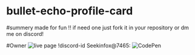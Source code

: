 # bullet-echo-profile-card

#summery
made for fun !!
if need one just fork it in your repository or dm me on discord!

#Owner
![live page]()
!discord-id Seekinfox@7465:
![CodePen](https://codepen.io/seekinfox/)
